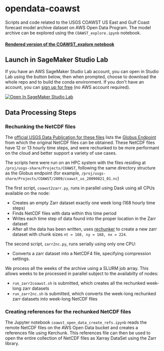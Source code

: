 # opendata-coawst
Scripts and code related to the USGS COAWST US East and Gulf Coast forecast model archive dataset on AWS Open Data Program.  The model archive can be explored using the `COAWST_explore.ipynb` notebook.  

#### [Rendered version of the COAWST_explore notebook](https://nbviewer.org/gist/rsignell-usgs/7ad3212b028107f06c592c06edd191ee)

## Launch in SageMaker Studio Lab
If you have an AWS SageMaker Studio Lab account, you can open in Studio Lab using the button below, then when prompted, choose to download the whole repo and to build the conda environment.   If you don't have an account, you can [sign up for free](https://studiolab.sagemaker.aws) (no AWS account required).

[![Open In SageMaker Studio Lab](https://studiolab.sagemaker.aws/studiolab.svg)](https://studiolab.sagemaker.aws/import/github/https://github.com/fs-jbzambon/opendata-coawst/blob/main/COAWST_explore.ipynb)

## Data Processing Steps
### Rechunking the NetCDF files 
The [official USGS Data Publication for these files](https://www.sciencebase.gov/catalog/item/610acd4fd34ef8d7056893da) lists the [Globus Endpoint](https://app.globus.org/file-manager?origin_id=2e58c429-d1cf-4808-85a7-0d8214a4547e&origin_path=%2F) from which the original NetCDF files can be obtained.  These NetCDF files have 12 or 13 hourly time steps, and were rechunked to be more performant on the cloud and better support a variety of use cases. 

The scripts here were run on an HPC system with the files residing at `/proj/usgs-share/Projects/COAWST`, following the same directory structure as the Globus endpoint (for example, `/proj/usgs-share/Projects/COAWST/2009/coawst_us_20090821_01.nc`)

The first script, `coawst2zarr.py`, runs in parallel using Dask using all CPUs available on the node:
* Creates an empty Zarr dataset exactly one week long (168 hourly time steps)
* Finds NetCDF files with data within this time period
* Writes each time step of data found into the proper location in the Zarr dataset
* After all the data has been written, uses [rechunker](https://github.com/pangeo-data/rechunker) to create a new zarr dataset with chunk sizes `nt = 168, ny = 168, nx = 224`.

The second script, `zarr2nc.py`, runs serially using only one CPU:
* Converts a zarr dataset into a NetCDF4 file, specifying compression settings. 

We process all the weeks of the archive using a SLURM job array.  This allows weeks to be processed in parallel subject to the availabilty of nodes:
* `run_zarr2coawst.sh` is submitted, which creates all the rechunked week-long zarr datasets
* `run_zarr2nc.sh` is submitted, which converts the week-long rechunked zarr datasets into week-long NetCDF files

### Creating references for the rechunked NetCDF files
The Jupyter notebook `coawst_open_data_create_refs.ipynb` reads the remote NetCDF files on the AWS Open Data bucket and creates a references file using Kerchunk.  This references file can then be used to open the entire collection of NetCDF files as Xarray DataSet using the Zarr library.




